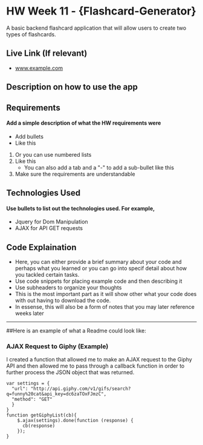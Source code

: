 # HW Week 11 - {Flashcard-Generator}
A basic backend flashcard application that will allow users to create two types of flashcards.

## Live Link (If relevant)
 - www.example.com

## Description on how to use the app

## Requirements
#### Add a simple description of what the HW requirements were

- Add bullets
- Like this

1. Or you can use numbered lists
2. Like this
	- You can also add a tab and a "-" to add a sub-bullet like this
3. Make sure the requirements are understandable

## Technologies Used
#### Use bullets to list out the technologies used. For example,
- Jquery for Dom Manipulation
- AJAX for API GET requests

## Code Explaination
- Here, you can either provide a brief summary about your code and perhaps what you learned or you can go into specif detail about how you tackled certain tasks.
- Use code snippets for placing example code and then describing it
- Use subheaders to organize your thoughts
- This is the most important part as it will show other what your code does with out having to download the code. 
- In essense, this will also be a form of notes that you may later reference weeks later

-------------

##Here is an example of what a Readme could look like:

### AJAX Request to Giphy (Example)
I created a function that allowed me to make an AJAX request to the Giphy API and then allowed me to pass through a callback function in order to further process the JSON object that was returned. 

```
var settings = {
  "url": "http://api.giphy.com/v1/gifs/search?q=funny%20cat&api_key=dc6zaTOxFJmzC",
  "method": "GET"
  }
}
function getGiphyList(cb){
	$.ajax(settings).done(function (response) {
	  cb(response)
	});
}
```